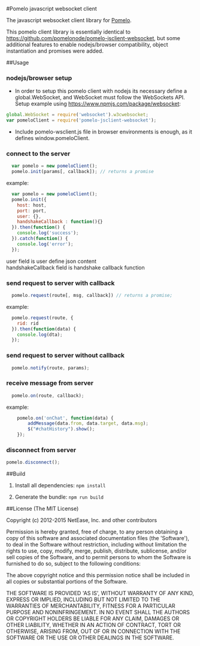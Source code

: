 #Pomelo javascript websocket client

The javascript websocket client library for [Pomelo](https://github.com/NetEase/pomelo).

This pomelo client library is essentially identical to https://github.com/pomelonode/pomelo-jsclient-websocket, but some additional features to enable nodejs/browser compatibility, object instantiation and promises were added.

##Usage
### nodejs/browser setup
- In order to setup this pomelo client with nodejs its necessary define a global.WebSocket, and WebSocket must follow the WebSockets API. Setup example using https://www.npmjs.com/package/websocket:
``` javascript
global.WebSocket = require('websocket').w3cwebsocket;
var pomeloClient = require('pomelo-jsclient-websocket');
``` 
- Include pomelo-wsclient.js file in browser environments is enough, as it defines window.pomeloClient.

### connect to the server
``` javascript
  var pomelo = new pomeloClient();
  pomelo.init(params[, callback]); // returns a promise
```  
example:
``` javascript
  var pomelo = new pomeloClient();
  pomelo.init({
    host: host,
    port: port,
    user: {},
    handshakeCallback : function(){}
  }).then(function() {
    console.log('success');
  }).catch(function() {
    console.log('error');
  });
```

user field is user define json content  
handshakeCallback field is handshake callback function  

### send request to server with callback
``` javascript
  pomelo.request(route[, msg, callback]) // returns a promise;
```

example:
``` javascript
  pomelo.request(route, {
    rid: rid
  }).then(function(data) {
    console.log(dta);	
  });
```

### send request to server without callback
``` javascript
  pomelo.notify(route, params);
```

### receive message from server 
``` javascript
  pomelo.on(route, callback); 
```

example: 
``` javascript
	pomelo.on('onChat', function(data) {
		addMessage(data.from, data.target, data.msg);
		$("#chatHistory").show();
	});
```

### disconnect from server  
``` javascript
pomelo.disconnect();
```  

##Build
1. Install all dependencies:
`npm install`

2. Generate the bundle:
`npm run build`

##License
(The MIT License)

Copyright (c) 2012-2015 NetEase, Inc. and other contributors

Permission is hereby granted, free of charge, to any person obtaining a copy of this software and associated documentation files (the 'Software'), to deal in the Software without restriction, including without limitation the rights to use, copy, modify, merge, publish, distribute, sublicense, and/or sell copies of the Software, and to permit persons to whom the Software is furnished to do so, subject to the following conditions:

The above copyright notice and this permission notice shall be included in all copies or substantial portions of the Software.

THE SOFTWARE IS PROVIDED 'AS IS', WITHOUT WARRANTY OF ANY KIND, EXPRESS OR IMPLIED, INCLUDING BUT NOT LIMITED TO THE WARRANTIES OF MERCHANTABILITY, FITNESS FOR A PARTICULAR PURPOSE AND NONINFRINGEMENT. IN NO EVENT SHALL THE AUTHORS OR COPYRIGHT HOLDERS BE LIABLE FOR ANY CLAIM, DAMAGES OR OTHER LIABILITY, WHETHER IN AN ACTION OF CONTRACT, TORT OR OTHERWISE, ARISING FROM, OUT OF OR IN CONNECTION WITH THE SOFTWARE OR THE USE OR OTHER DEALINGS IN THE SOFTWARE.
